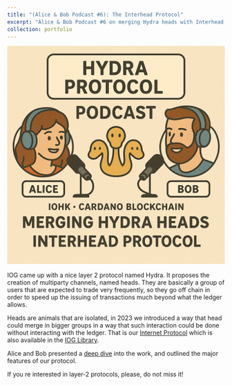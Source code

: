 ```yaml
---
title: "(Alice & Bob Podcast #6): The Interhead Protocol"
excerpt: "Alice & Bob Podcast #6 on merging Hydra heads with Interhead.<br/><img src='/images/portfolio/2025-07-17/episode-six.png' width='500'>"
collection: portfolio
---
```


![](/images/portfolio/2025-07-17/episode-six.png)

IOG came up with a nice layer 2 protocol named Hydra. It proposes the creation of multiparty channels, named heads. They  are basically a group of users that are expected to trade very frequently, so they go off chain in order to speed up  the issuing of transactions much beyond what the ledger allows. 

Heads are animals that are isolated,  in 2023 we introduced a way that head could merge in bigger groups in a way that such interaction could be done without interacting with the ledger. That is our [Internet Protocol](https://eprint.iacr.org/2023/1027.pdf) which is also available in the [IOG Library](https://iohk.io/jp/research/library/papers/state-machines-across-isomorphic-layer-2-ledgers/). 

Alice and Bob presented a [deep dive](https://youtu.be/jHeOvpaC5HY) into the work, and outlined the major features of our protocol. 


If you re interested in layer-2 protocols, please, do not miss it!

